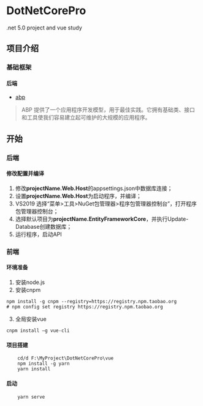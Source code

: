 # DotNetCorePro
.net 5.0 project and vue study

## 项目介绍

### 基础框架

#### 后端
* <a href="https://aspnetboilerplate.com/" target="_blank">abp</a>
> ABP 提供了一个应用程序开发模型，用于最佳实践。它拥有基础类、接口和工具使我们容易建立起可维护的大规模的应用程序。



## 开始

### 后端
#### 修改配置并编译
1. 修改**projectName.Web.Host**的appsettings.json中数据库连接；
2. 设置**projectName.Web.Host**为启动程序，并编译；
3. VS2019 选择“菜单>工具>NuGet包管理器>程序包管理器控制台”，打开程序包管理器控制台；
4. 选择默认项目为**projectName.EntityFrameworkCore**，并执行Update-Database创建数据库；
5. 运行程序，启动API


### 前端

#### 环境准备
1. 安装node.js
2. 安装cnpm
```shell
npm install -g cnpm --registry=https://registry.npm.taobao.org
# npm config set registry https://registry.npm.taobao.org
```
3. 全局安装vue
```shell
cnpm install –g vue-cli
```

#### 项目搭建
```
    cd/d F:\MyProject\DotNetCorePro\vue
    npm install -g yarn
    yarn install 
```

#### 启动
```
    yarn serve
```

